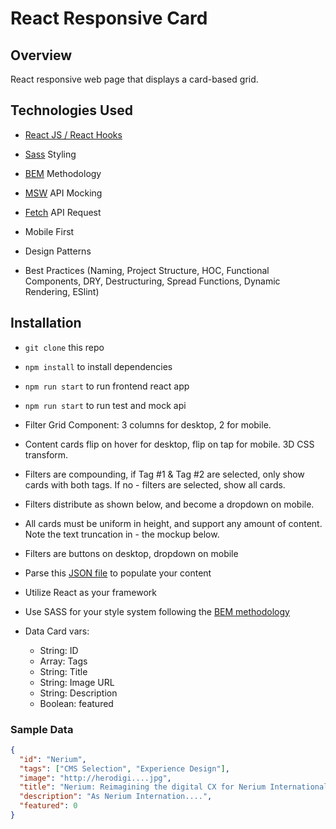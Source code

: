 # React Responsive Card

## Overview

React responsive web page that displays a card-based grid.

## Technologies Used

- [React JS / React Hooks](https://reactjs.org/)
- [Sass](https://sass-lang.com) Styling
- [BEM](https://getbem.com) Methodology
- [MSW](https://mswjs.io) API Mocking
- [Fetch](https://developer.mozilla.org/es/docs/Web/API/Fetch_API/Using_Fetch) API Request

- Mobile First
- Design Patterns
- Best Practices (Naming, Project Structure, HOC, Functional Components, DRY, Destructuring, Spread Functions, Dynamic Rendering, ESlint)

## Installation

- `git clone` this repo
- `npm install` to install dependencies
- `npm run start` to run frontend react app
- `npm run start` to run test and mock api


- Filter Grid Component: 3 columns for desktop, 2 for mobile.
- Content cards flip on hover for desktop, flip on tap for mobile. 3D CSS transform.
- Filters are compounding, if Tag #1 & Tag #2 are selected, only show cards with both tags. If no - filters are selected, show all cards.
- Filters distribute as shown below, and become a dropdown on mobile.
- All cards must be uniform in height, and support any amount of content. Note the text truncation in - the mockup below.
- Filters are buttons on desktop, dropdown on mobile
- Parse this [JSON file](https://s3-us-west-1.amazonaws.com/hero-engineering-public/interview/fe-code-challenge.json) to populate your content
- Utilize React as your framework
- Use SASS for your style system following the [BEM methodology](http://getbem.com/introduction/)
- Data Card vars:
  - String: ID
  - Array: Tags
  - String: Title
  - String: Image URL
  - String: Description
  - Boolean: featured

### Sample Data

```json
{
  "id": "Nerium",
  "tags": ["CMS Selection", "Experience Design"],
  "image": "http://herodigi....jpg",
  "title": "Nerium: Reimagining the digital CX for Nerium International",
  "description": "As Nerium Internation....",
  "featured": 0
}
```
